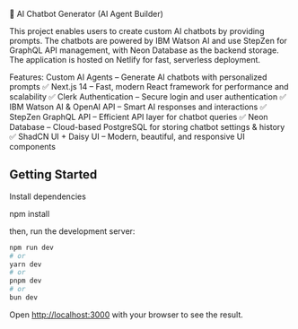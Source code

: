🚀 AI Chatbot Generator (AI Agent Builder)

This project enables users to create custom AI chatbots by providing prompts. The chatbots are powered by IBM Watson AI and use StepZen for GraphQL API management, with Neon Database as the backend storage. The application is hosted on Netlify for fast, serverless deployment.

Features:
 Custom AI Agents – Generate AI chatbots with personalized prompts
✅ Next.js 14 – Fast, modern React framework for performance and scalability
✅ Clerk Authentication – Secure login and user authentication
✅ IBM Watson AI & OpenAI API – Smart AI responses and interactions
✅ StepZen GraphQL API – Efficient API layer for chatbot queries
✅ Neon Database – Cloud-based PostgreSQL for storing chatbot settings & history
✅ ShadCN UI + Daisy UI – Modern, beautiful, and responsive UI components



## Getting Started
Install dependencies

npm install 

then, run the development server:

```bash
npm run dev
# or
yarn dev
# or
pnpm dev
# or
bun dev
```

Open [http://localhost:3000](http://localhost:3000) with your browser to see the result.

